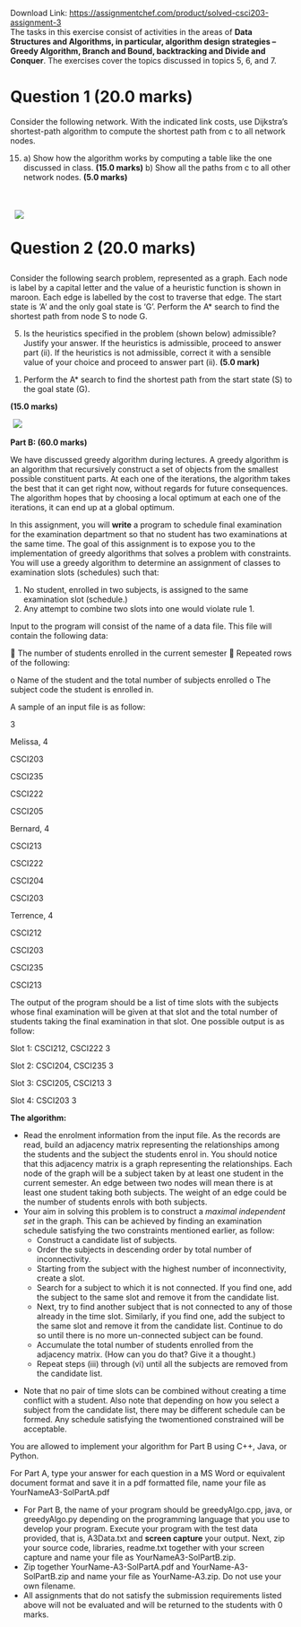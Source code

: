 Download Link: https://assignmentchef.com/product/solved-csci203-assignment-3
<br>
The tasks in this exercise consist of activities in the areas of <strong>Data Structures and Algorithms, in particular, algorithm design strategies – Greedy Algorithm, Branch and Bound, backtracking and Divide and Conquer</strong>. The exercises cover the topics discussed in topics 5, 6, and 7.

<h1>Question 1 (20.0 marks)</h1>




Consider the following network. With the indicated link costs, use Dijkstra’s shortest-path algorithm to compute the shortest path from c to all network nodes.

<ol start="15">

 <li>a) Show how the algorithm works by computing a table like the one discussed in class. <strong>(15.0 marks)</strong> b) Show all the paths from c to all other network nodes. <strong>(5.0 marks)</strong></li>

</ol>

<h1><img decoding="async" data-recalc-dims="1" data-src="https://i0.wp.com/www.ankitcodinghub.com/wp-content/uploads/2021/08/499.png?w=980&amp;ssl=1" class="aligncenter lazyload" src="data:image/gif;base64,R0lGODlhAQABAAAAACH5BAEKAAEALAAAAAABAAEAAAICTAEAOw==">

 <noscript>

  <img decoding="async" class="aligncenter" src="https://i0.wp.com/www.ankitcodinghub.com/wp-content/uploads/2021/08/499.png?w=980&amp;ssl=1" data-recalc-dims="1">

 </noscript>Question 2 (20.0 marks)</h1>




Consider the following search problem, represented as a graph. Each node is label by a capital letter and the value of a heuristic function is shown in maroon. Each edge is labelled by the cost to traverse that edge. The start state is ‘A’ and the only goal state is ‘G’. Perform the A* search to find the shortest path from node S to node G.




<ol start="5">

 <li>Is the heuristics specified in the problem (shown below) admissible? Justify your answer. If the heuristics is admissible, proceed to answer part (ii). If the heuristics is not admissible, correct it with a sensible value of your choice and proceed to answer part (ii). <strong>(5.0 mark)</strong></li>

</ol>




<ol>

 <li>Perform the A* search to find the shortest path from the start state (S) to the goal state (G).</li>

</ol>

<strong>(15.0 marks)</strong>

<img decoding="async" data-recalc-dims="1" data-src="https://i0.wp.com/www.ankitcodinghub.com/wp-content/uploads/2021/08/136.png?w=980&amp;ssl=1" class="aligncenter lazyload" src="data:image/gif;base64,R0lGODlhAQABAAAAACH5BAEKAAEALAAAAAABAAEAAAICTAEAOw==">

 <noscript>

  <img decoding="async" class="aligncenter" src="https://i0.wp.com/www.ankitcodinghub.com/wp-content/uploads/2021/08/136.png?w=980&amp;ssl=1" data-recalc-dims="1">

 </noscript>

<strong>Part B: (60.0 marks)</strong>




We have discussed greedy algorithm during lectures. A greedy algorithm is an algorithm that recursively construct a set of objects from the smallest possible constituent parts. At each one of the iterations, the algorithm takes the best that it can get right now, without regards for future consequences. The algorithm hopes that by choosing a local optimum at each one of the iterations, it can end up at a global optimum.




In this assignment, you will <strong>write</strong> a program to schedule final examination for the examination department so that no student has two examinations at the same time. The goal of this assignment is to expose you to the implementation of greedy algorithms that solves a problem with constraints. You will use a greedy algorithm to determine an assignment of classes to examination slots (schedules) such that:

<ol>

 <li>No student, enrolled in two subjects, is assigned to the same examination slot (schedule.)</li>

 <li>Any attempt to combine two slots into one would violate rule 1.</li>

</ol>




Input to the program will consist of the name of a data file. This file will contain the following data:

 The number of students enrolled in the current semester  Repeated rows of the following:

o Name of the student and the total number of subjects enrolled o The subject code the student is enrolled in.




A sample of an input file is as follow:

3

Melissa, 4

CSCI203

CSCI235

CSCI222

CSCI205

Bernard, 4

CSCI213

CSCI222

CSCI204

CSCI203

Terrence, 4

CSCI212

CSCI203

CSCI235

CSCI213




The output of the program should be a list of time slots with the subjects whose final examination will be given at that slot and the total number of students taking the final examination in that slot. One possible output is as follow:




Slot 1: CSCI212, CSCI222         3

Slot 2: CSCI204, CSCI235         3

Slot 3: CSCI205, CSCI213         3

Slot 4: CSCI203                         3







<strong>The algorithm: </strong>

<ul>

 <li>Read the enrolment information from the input file. As the records are read, build an adjacency matrix representing the relationships among the students and the subject the students enrol in. You should notice that this adjacency matrix is a graph representing the relationships. Each node of the graph will be a subject taken by at least one student in the current semester. An edge between two nodes will mean there is at least one student taking both subjects. The weight of an edge could be the number of students enrols with both subjects.</li>

 <li>Your aim in solving this problem is to construct a <em>maximal independent set</em> in the graph. This can be achieved by finding an examination schedule satisfying the two constraints mentioned earlier, as follow:

  <ul>

   <li>Construct a candidate list of subjects.</li>

   <li>Order the subjects in descending order by total number of inconnectivity.</li>

   <li>Starting from the subject with the highest number of inconnectivity, create a slot.</li>

   <li>Search for a subject to which it is not connected. If you find one, add the subject to the same slot and remove it from the candidate list.</li>

   <li>Next, try to find another subject that is not connected to any of those already in the time slot. Similarly, if you find one, add the subject to the same slot and remove it from the candidate list. Continue to do so until there is no more un-connected subject can be found.</li>

   <li>Accumulate the total number of students enrolled from the adjacency matrix. (How can you do that? Give it a thought.)</li>

   <li>Repeat steps (iii) through (vi) until all the subjects are removed from the candidate list.</li>

  </ul></li>

</ul>




<ul>

 <li>Note that no pair of time slots can be combined without creating a time conflict with a student. Also note that depending on how you select a subject from the candidate list, there may be different schedule can be formed. Any schedule satisfying the twomentioned constrained will be acceptable.</li>

</ul>




You are allowed to implement your algorithm for Part B using C++, Java, or Python.

For Part A, type your answer for each question in a MS Word or equivalent document format and save it in a pdf formatted file, name your file as YourNameA3-SolPartA.pdf

<ul>

 <li>For Part B, the name of your program should be greedyAlgo.cpp, java, or greedyAlgo.py depending on the programming language that you use to develop your program. Execute your program with the test data provided, that is, A3Data.txt and <strong>screen capture</strong> your output. Next, zip your source code, libraries, readme.txt together with your screen capture and name your file as YourNameA3-SolPartB.zip.</li>

 <li>Zip together YourName-A3-SolPartA.pdf and YourName-A3-SolPartB.zip and name your file as YourName-A3.zip. Do not use your own filename.</li>

 <li>All assignments that do not satisfy the submission requirements listed above will not be evaluated and will be returned to the students with 0 marks.</li>

</ul>